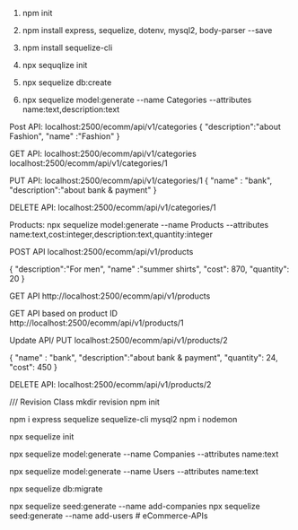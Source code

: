 1. npm init
2. npm install express, sequelize, dotenv, mysql2, body-parser --save

3. npm install sequelize-cli

4. npx sequqlize init

5. npx sequelize db:create
6. npx sequelize model:generate --name Categories --attributes name:text,description:text

Post API:
localhost:2500/ecomm/api/v1/categories
{
"description":"about Fashion",
"name" :"Fashion"
}

GET API:
localhost:2500/ecomm/api/v1/categories
localhost:2500/ecomm/api/v1/categories/1

PUT API:
localhost:2500/ecomm/api/v1/categories/1
{
"name" : "bank",
"description":"about bank & payment"
}

DELETE API:
localhost:2500/ecomm/api/v1/categories/1

Products:
npx sequelize model:generate --name Products --attributes name:text,cost:integer,description:text,quantity:integer

POST API
localhost:2500/ecomm/api/v1/products

{
"description":"For men",
"name" :"summer shirts",
"cost": 870,
"quantity": 20
}

GET API
http://localhost:2500/ecomm/api/v1/products

GET API based on product ID
http://localhost:2500/ecomm/api/v1/products/1

Update API/ PUT
localhost:2500/ecomm/api/v1/products/2

{
"name" : "bank",
"description":"about bank & payment",
"quantity": 24,
"cost": 450
}

DELETE API:
localhost:2500/ecomm/api/v1/products/2

/// Revision Class
mkdir revision
npm init

npm i express sequelize sequelize-cli mysql2
npm i nodemon

npx sequelize init

npx sequelize model:generate --name Companies --attributes name:text

npx sequelize model:generate --name Users --attributes name:text

npx sequelize db:migrate

npx sequelize seed:generate --name add-companies
npx sequelize seed:generate --name add-users
#   e C o m m e r c e - A P I s  
 